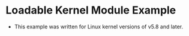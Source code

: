 # Loadable Kernel Module Example
* This example was written for Linux kernel versions of v5.8 and later.  
